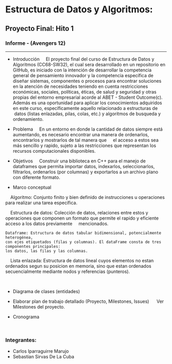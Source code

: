

Estructura de Datos y Algoritmos: 
=================================
Proyecto Final: Hito 1
-----------------------
### Informe - (Avengers 12)
----------------------------------------------

*	Introducción
    El proyecto final del curso de Estructura de Datos y Algoritmos (CC68-SW32), el cual sera desarrollado en un repositorio en GitHub,
    es iniciado con la intención de desarrollar la competencia general de pensamiento innovador y la competencia específica de 
    diseñar sistemas, componentes o procesos     para encontrar soluciones en la atención de necesidades teniendo en cuenta 
    restricciones económicas, sociales, políticas, éticas, de     salud y seguridad y otras propias del entorno empresarial acorde al 
    ABET - Student Outcome(c). Además es una oportunidad para aplicar los conocimientos adquiridos en este curso, específicamente 
    aquello relacionado a estructuras de  datos (listas enlazadas, pilas, colas, etc.) y algoritmos de busqueda y ordenamiento. 
      
      
*	Problema
    En un entorno en donde la cantidad de datos siempre está aumentando, es necesario encontrar una manera de ordenarlos, 
    encontrarlos y mostrarlos de tal manera que 
    el acceso a estos sea más sencillo y rapido, sujeto a las restricciones que representan los recursos computacionales disponibles. 
      
      
*	Objetivos
    Construir una biblioteca en C++ para el manejo de dataframes que permita importar datos, indexarlos, seleccionarlos, 
    filtrarlos, ordenarlos (por columnas) y exportarlos a un archivo plano con diferente formato.
      
      
*	Marco conceptual  

    Algoritmo: Conjunto finito y bien definido de instrucciones u operaciones para realizar una tarea específica.  
    
    Estructura de datos: Colección de datos, relaciones entre estos y operaciones que componen un formato que permite
    el rapido y eficiente acceso a los datos previamente
    mencionados.   
    
    Dataframe: Estructura de datos tabular bidimensional, potencialmente heterogénea, 
    con ejes etiquetados (filas y columnas). El dataFrame consta de tres componentes principales: 
    los datos, las filas y las columnas.  
    
    Lista enlazada: Estructura de datos lineal cuyos elementos no estan ordenados segun su posicion en memoria, 
    sino que estan ordenados secuencialmente mediante nodos y referencias (punteros).  
    
    
*	Diagrama de clases (entidades)
      
      
*	Elaborar plan de trabajo detallado (Proyecto, Milestones, Issues)
      Ver Milestones del proyecto. 
  
  
*	Cronograma
    

 
### Integrantes:
* Carlos Iparraguirre Marujo
* Sebastian Sirvas De La Cuba
